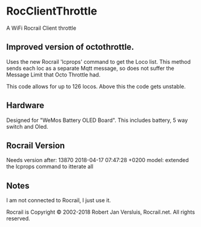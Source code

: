 # RocClientThrottle
A WiFi Rocrail Client throttle 


## Improved version of octothrottle. 
Uses the new Rocrail 'lcprops' command to get the Loco list. This method sends each loc as a separate Mqtt message, so does not suffer the Message Limit that Octo Throttle had. 

This code allows for up to 126 locos. Above this the code gets unstable.

## Hardware
Designed for "WeMos Battery OLED Board". This includes battery, 5 way switch and Oled.

## Rocrail Version
Needs version after: 13870 2018-04-17 07:47:28 +0200 model: extended the lcprops command to itterate all

## Notes
I am not connected to Rocrail, I just use it.

Rocrail is  Copyright © 2002-2018 Robert Jan Versluis, Rocrail.net. All rights reserved.

